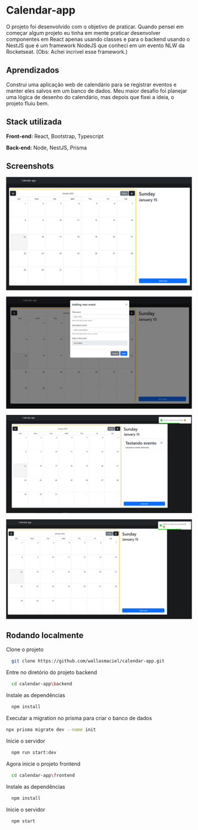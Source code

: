 
# Calendar-app

O projeto foi desenvolvido com o objetivo de praticar. Quando pensei 
em começar algum projeto eu tinha em mente praticar desenvolver componentes
em React apenas usando classes e para o backend usando o NestJS que 
é um framework NodeJS que conheci em um evento NLW da Rocketseat. (Obs: Achei incrivel esse framework.)
## Aprendizados

Construi uma aplicação web de calendário para se registrar eventos e manter eles salvos em um banco de dados.
Meu maior desafio foi planejar uma lógica de desenho do calendário, mas depois que fixei a ideia, o projeto fluiu bem.

## Stack utilizada

**Front-end:** React, Bootstrap, Typescript

**Back-end:** Node, NestJS, Prisma


## Screenshots

![App Screenshot](https://raw.githubusercontent.com/wallasmaciel/calendar-app/master/screenshots/frontend/app-preview.PNG?text=App+Screenshot+Here)

![App Screenshot](https://raw.githubusercontent.com/wallasmaciel/calendar-app/master/screenshots/frontend/add-new-event.PNG?text=App+Screenshot+Here)

![App Screenshot](https://raw.githubusercontent.com/wallasmaciel/calendar-app/master/screenshots/frontend/new-event-adding.PNG?text=App+Screenshot+Here)

![App Screenshot](https://raw.githubusercontent.com/wallasmaciel/calendar-app/master/screenshots/frontend/remove-event.PNG?text=App+Screenshot+Here)


## Rodando localmente

Clone o projeto

```bash
  git clone https://github.com/wallasmaciel/calendar-app.git
```

Entre no diretório do projeto backend

```bash
  cd calendar-app\backend
```

Instale as dependências

```bash
  npm install
```

Executar a migration no prisma para criar o banco de dados

```bash
npx prisma migrate dev --name init
```

Inicie o servidor

```bash
  npm run start:dev
```

Agora inicie o projeto frontend

```bash
  cd calendar-app\frontend
```

Instale as dependências

```bash
  npm install
```

Inicie o servidor

```bash
  npm start
```